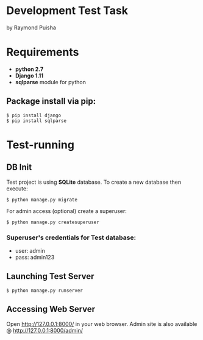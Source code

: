 # Development Test Task
by Raymond Puisha


# Requirements
- **python 2.7**
- **Django 1.11**
- **sqlparse** module for python

## Package install via pip:
```
$ pip install django
$ pip install sqlparse
```

# Test-running
## DB Init
Test project is using **SQLite** database. To create a new database then execute:
```
$ python manage.py migrate
```

For admin access (optional) create a superuser:
```
$ python manage.py createsuperuser
```

### Superuser's credentials for Test database:
- user: admin
- pass: admin123

## Launching Test Server
```
$ python manage.py runserver
```

## Accessing Web Server
Open http://127.0.0.1:8000/ in your web browser.
Admin site is also available @ http://127.0.0.1:8000/admin/
